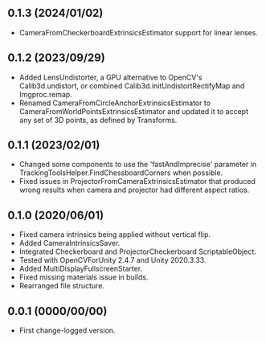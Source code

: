 ## 0.1.3  (2024/01/02)

- CameraFromCheckerboardExtrinsicsEstimator support for linear lenses.

## 0.1.2  (2023/09/29)

- Added LensUndistorter, a GPU alternative to OpenCV's Calib3d.undistort, or combined Calib3d.initUndistortRectifyMap and Imgproc.remap.
- Renamed CameraFromCircleAnchorExtrinsicsEstimator to CameraFromWorldPointsExtrinsicsEstimator and updated it to accept any set of 3D points, as defined by Transforms.

## 0.1.1  (2023/02/01)

- Changed some components to use the 'fastAndImprecise' parameter in TrackingToolsHelper.FindChessboardCorners when possible.
- Fixed issues in ProjectorFromCameraExtrinsicsEstimator that produced wrong results when camera and projector had different aspect ratios.


## 0.1.0 (2020/06/01)

- Fixed camera intrinsics being applied without vertical flip.
- Added CameraIntrinsicsSaver.
- Integrated Checkerboard and ProjectorCheckerboard ScriptableObject.
- Tested with OpenCVForUnity 2.4.7 and Unity 2020.3.33.
- Added MultiDisplayFullscreenStarter.
- Fixed missing materials issue in builds.
- Rearranged file structure.


## 0.0.1 (0000/00/00)

- First change-logged version.

